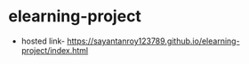 # elearning-project
- hosted link- https://sayantanroy123789.github.io/elearning-project/index.html
